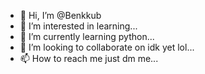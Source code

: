 - 👋 Hi, I’m @Benkkub
- 👀 I’m interested in learning...
- 🌱 I’m currently learning python...
- 💞️ I’m looking to collaborate on idk yet lol...
- 📫 How to reach me just dm me...

<!---
Benkkub/Benkkub is a ✨ special ✨ repository because its `README.md` (this file) appears on your GitHub profile.
You can click the Preview link to take a look at your changes.
--->
